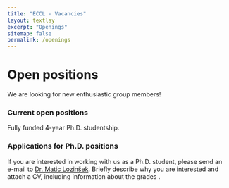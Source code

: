 ```yaml
---
title: "ECCL - Vacancies"
layout: textlay
excerpt: "Openings"
sitemap: false
permalink: /openings
---
```


# Open positions

We are looking for new enthusiastic group members!



### Current open positions

Fully funded 4-year Ph.D. studentship.

### Applications for Ph.D. positions
If you are interested in working with us as a Ph.D. student, please send an e-mail to [Dr. Matic Lozinšek](mailto:matic.lozinsek@ijs.si). Briefly describe why you are interested and attach a CV, including information about the grades . 


